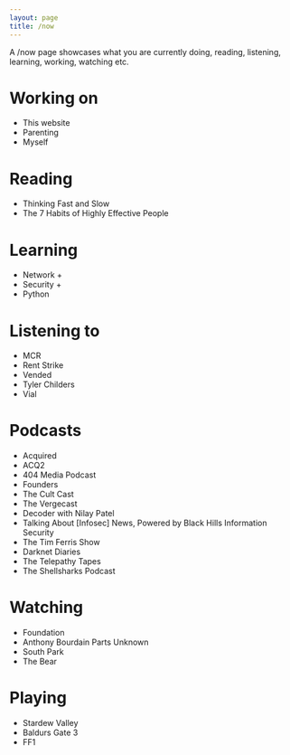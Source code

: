 ```yaml
---
layout: page
title: /now
---
```


A /now page showcases what you are currently doing, reading, listening, learning, working, watching etc.

# Working on

- This website
- Parenting
- Myself

# Reading

- Thinking Fast and Slow
- The 7 Habits of Highly Effective People

# Learning

- Network +
- Security +
- Python

# Listening to

- MCR
- Rent Strike
- Vended
- Tyler Childers
- Vial

# Podcasts

- Acquired
- ACQ2
- 404 Media Podcast
- Founders
- The Cult Cast
- The Vergecast
- Decoder with Nilay Patel
- Talking About [Infosec] News, Powered by Black Hills Information Security
- The Tim Ferris Show
- Darknet Diaries
- The Telepathy Tapes
- The Shellsharks Podcast

# Watching

- Foundation
- Anthony Bourdain Parts Unknown
- South Park
- The Bear

# Playing

- Stardew Valley
- Baldurs Gate 3
- FF1

